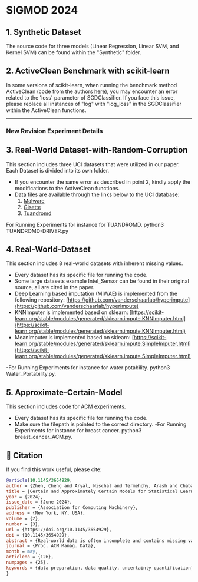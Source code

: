 # SIGMOD 2024

## 1. Synthetic Dataset

The source code for three models (Linear Regression, Linear SVM, and Kernel SVM) can be found within the "Synthetic" folder.

## 2. ActiveClean Benchmark with scikit-learn

In some versions of scikit-learn, when running the benchmark method ActiveClean (code from the authors [here](https://www.dropbox.com/sh/r2vv252m5lnqpmm/AAAMj0WRaZX9EKH_8dLOHQpIa?dl=0&preview=activeclean_sklearn.py)), you may encounter an error related to the 'loss' parameter of SGDClassifier. If you face this issue, please replace all instances of "log" with "log_loss" in the SGDClassifier within the ActiveClean functions.

-----------------------------------------------------------------------------------------

### New Revision Experiment Details

## 3. Real-World Dataset-with-Random-Corruption

This section includes three UCI datasets that were utilized in our paper. Each Dataset is divided into its own folder.
- If you encounter the same error as described in point 2, kindly apply the modifications to the ActiveClean functions.
- Data files are available through the links below to the UCI database:
  1. [Malware](https://doi.org/10.24432/C5HG8D)
  2. [Gisette](https://doi.org/10.24432/C5HP5B)
  3. [Tuandromd](https://doi.org/10.24432/C5560H)
 
For Running Experiments for instance for TUANDROMD. python3 TUANDROMD-DRIVER.py 


## 4. Real-World-Dataset

This section includes 8 real-world datasets with inherent missing values.
- Every dataset has its specific file for running the code.
- Some large datasets example Intel_Sensor can be found in their original source, all are cited in the paper.
- Deep Learning based imputation (MIWAE) is implemented from the following repository: [https://github.com/vanderschaarlab/hyperimpute](https://github.com/vanderschaarlab/hyperimpute)
- KNNImputer is implemented based on sklearn: [https://scikit-learn.org/stable/modules/generated/sklearn.impute.KNNImputer.html](https://scikit-learn.org/stable/modules/generated/sklearn.impute.KNNImputer.html)
- MeanImputer is implemented based on sklearn: [https://scikit-learn.org/stable/modules/generated/sklearn.impute.SimpleImputer.html](https://scikit-learn.org/stable/modules/generated/sklearn.impute.SimpleImputer.html)

-For Running Experiments for instance for water potability. python3 Water_Portability.py.


## 5. Approximate-Certain-Model

This section includes code for ACM experiments.
- Every dataset has its specific file for running the code.
- Make sure the filepath is pointed to the correct directory.
-For Running Experiments for instance for breast cancer. python3 breast_cancer_ACM.py.

## 📄 Citation

If you find this work useful, please cite:

```bibtex
@article{10.1145/3654929,
author = {Zhen, Cheng and Aryal, Nischal and Termehchy, Arash and Chabada, Amandeep Singh},
title = {Certain and Approximately Certain Models for Statistical Learning},
year = {2024},
issue_date = {June 2024},
publisher = {Association for Computing Machinery},
address = {New York, NY, USA},
volume = {2},
number = {3},
url = {https://doi.org/10.1145/3654929},
doi = {10.1145/3654929},
abstract = {Real-world data is often incomplete and contains missing values. To train accurate models over real-world datasets, users need to spend a substantial amount of time and resources imputing and finding proper values for missing data items. In this paper, we demonstrate that it is possible to learn accurate models directly from data with missing values for certain training data and target models. We propose a unified approach for checking the necessity of data imputation to learn accurate models across various widely-used machine learning paradigms. We build efficient algorithms with theoretical guarantees to check this necessity and return accurate models in cases where imputation is unnecessary. Our extensive experiments indicate that our proposed algorithms significantly reduce the amount of time and effort needed for data imputation without imposing considerable computational overhead.},
journal = {Proc. ACM Manag. Data},
month = may,
articleno = {126},
numpages = {25},
keywords = {data preparation, data quality, uncertainty quantification}
}

